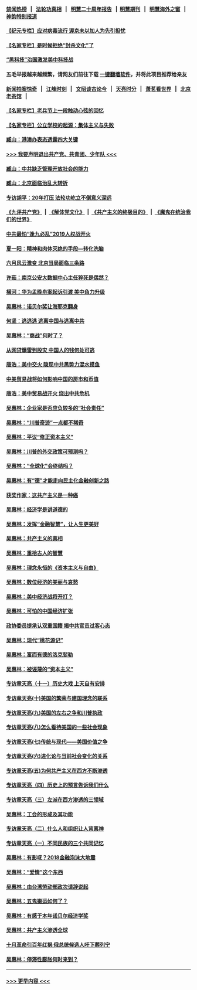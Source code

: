 #### [禁闻热榜](热点新闻.md?=0)  &nbsp;&nbsp;|&nbsp;&nbsp; [法轮功真相](https://github.com/gfw-breaker/truth/blob/master/README.md?=0) &nbsp;&nbsp;|&nbsp;&nbsp; [明慧二十周年报告](https://github.com/gfw-breaker/mh-reports/blob/master/README.md?=0) &nbsp;&nbsp;|&nbsp;&nbsp;[明慧期刊](https://github.com/gfw-breaker/mh-qikan) &nbsp;&nbsp;|&nbsp;&nbsp; [明慧海外之窗](https://github.com/gfw-breaker/mh-news/blob/master/README.md?=0) &nbsp;&nbsp;|&nbsp;&nbsp; [神韵特别报道](https://github.com/gfw-breaker/mh-news/blob/master/shenyun.md?=0)
#### [【纪元专栏】应对病毒流行 渥京未以加人为先引担忧](../pages/nsc423/n11875714.md?t=03070603) 
#### [【名家专栏】是时候拒绝“封杀文化”了](../pages/nsc423/n11814093.md?t=03070603) 
#### [“黑科技”治国激发美中科技战](../pages/nsc423/n11638056.md?t=03070603) 
#### 五毛举报越来越频繁，请网友们前往下载 [一键翻墙软件](https://github.com/gfw-breaker/ssr-accounts)，并将此项目推荐给亲友
#### [新闻拍案惊奇](https://github.com/gfw-breaker/banned-news/blob/master/pages/link4.md) &nbsp;&nbsp;|&nbsp;&nbsp; [江峰时刻](https://github.com/gfw-breaker/banned-news/blob/master/pages/link4.md) &nbsp;&nbsp;|&nbsp;&nbsp; [文昭谈古论今](https://github.com/gfw-breaker/banned-news/blob/master/pages/link4.md) &nbsp;&nbsp;|&nbsp;&nbsp; [天亮时分](https://github.com/gfw-breaker/banned-news/blob/master/pages/link4.md) &nbsp;&nbsp;|&nbsp;&nbsp; [萧茗看世界](https://github.com/gfw-breaker/banned-news/blob/master/pages/link4.md) &nbsp;&nbsp;|&nbsp;&nbsp; [北京老茶馆](https://github.com/gfw-breaker/banned-news/blob/master/pages/link4.md) &nbsp;&nbsp;|&nbsp;&nbsp; 
#### [【名家专栏】老兵节上一段触动心弦的回忆](../pages/nsc423/n11646016.md?t=03070603) 
#### [【名家专栏】公立学校的起源：集体主义与失败](../pages/nsc423/n11601833.md?t=03070603) 
#### [臧山：港澳办表态透露四大关键](../pages/nsc423/n11421628.md?t=03070603) 
#### [>>> 我要声明退出共产党、共青团、少年队 <<<](https://github.com/begood0513/goodnews/blob/master/quit/letter.md) 
#### [臧山：中共缺乏管理开放社会的能力](../pages/nsc423/n11407457.md?t=03070603) 
#### [臧山：北京面临治乱大转折](../pages/nsc423/n11406895.md?t=03070603) 
#### [专访胡平：20年打压 法轮功屹立不倒意义深远](../pages/nsc423/n11398800.md?t=03070603) 
#### [《九评共产党》](https://github.com/begood0513/9ping.md/blob/master/README.md) &nbsp;|&nbsp; [《解体党文化》](../../../../jtdwh.md/blob/master/README.md)  &nbsp;|&nbsp; [《共产主义的终极目的》](../../../../gczydzjmd.md/blob/master/README.md) &nbsp;|&nbsp; [《魔鬼在统治我们的世界》](../../../../mgztzwmdsj.md/blob/master/README.md) 
#### [中共最怕“逢九必乱”2019人权战开火](../pages/nsc423/n11385248.md?t=03070603) 
#### [夏一阳：精神和肉体灭绝的手段—转化洗脑](../pages/nsc423/n11368250.md?t=03070603) 
#### [六月风云激变 北京当局面临三条路](../pages/nsc423/n11313668.md?t=03070603) 
#### [许茹：南京公安大数据中心主任猝死是偶然？](../pages/nsc423/n11064744.md?t=03070603) 
#### [横河：华为孟晚舟案起诉引渡 美中角力升级](../pages/nsc423/n11027230.md?t=03070603) 
#### [吴惠林：诺贝尔奖让海耶克翻身](../pages/nsc423/n10890049.md?t=03070603) 
#### [何坚：逃逃逃 逃离中国与逃离中共](../pages/nsc423/n10592891.md?t=03070603) 
#### [吴惠林：“商战”何时了？](../pages/nsc423/n10573558.md?t=03070603) 
#### [从网贷爆雷到股灾 中国人的钱何处可逃](../pages/nsc423/n10572800.md?t=03070603) 
#### [唐浩：美中交火 隐现中共黑势力混水摸鱼](../pages/nsc423/n10544040.md?t=03070603) 
#### [中美贸易战将如何影响中国的房市和币值](../pages/nsc423/n10543697.md?t=03070603) 
#### [唐浩：美中贸易战开火 烧出中共危机](../pages/nsc423/n10540126.md?t=03070603) 
#### [吴惠林：企业家是否应负较多的“社会责任”](../pages/nsc423/n10535022.md?t=03070603) 
#### [吴惠林：“川普奇迹”一点都不稀奇](../pages/nsc423/n10512808.md?t=03070603) 
#### [吴惠林：平议“修正资本主义”](../pages/nsc423/n10495724.md?t=03070603) 
#### [吴惠林：川普的外交政策可预测吗？](../pages/nsc423/n10462387.md?t=03070603) 
#### [吴惠林：“全球化”会终结吗？](../pages/nsc423/n10452838.md?t=03070603) 
#### [吴惠林：有“德”才能走向民主化金融创新之路](../pages/nsc423/n10432292.md?t=03070603) 
#### [获奖作家：这共产主义是一种癌](../pages/nsc423/n10431541.md?t=03070603) 
#### [吴惠林：经济学是讲道德的](../pages/nsc423/n10398014.md?t=03070603) 
#### [吴惠林：发挥“金融智慧”，让人生更美好](../pages/nsc423/n10375019.md?t=03070603) 
#### [吴惠林：共产主义的真相](../pages/nsc423/n10351394.md?t=03070603) 
#### [吴惠林：重拾古人的智慧](../pages/nsc423/n10337691.md?t=03070603) 
#### [吴惠林：理念永恒的《资本主义与自由》](../pages/nsc423/n10316274.md?t=03070603) 
#### [吴惠林：数位经济的美丽与哀愁](../pages/nsc423/n10292946.md?t=03070603) 
#### [吴惠林：美中经济战将开打？](../pages/nsc423/n10258825.md?t=03070603) 
#### [吴惠林：可怕的中国经济扩张](../pages/nsc423/n10219147.md?t=03070603) 
#### [政协委员提承认双重国籍 揭中共官员过客心态](../pages/nsc423/n10208809.md?t=03070603) 
#### [吴惠林：现代“桃花源记”](../pages/nsc423/n10185234.md?t=03070603) 
#### [吴惠林：富而有德的洛克斐勒](../pages/nsc423/n10142264.md?t=03070603) 
#### [吴惠林：被诬蔑的“资本主义”](../pages/nsc423/n10124816.md?t=03070603) 
#### [专访章天亮（十一）历史大戏 上天自有安排](../pages/nsc423/n10094905.md?t=03070603) 
#### [专访章天亮(十)美国的繁荣与建国理念的联系](../pages/nsc423/n10094899.md?t=03070603) 
#### [专访章天亮(九)美国的左右之争和川普执政](../pages/nsc423/n10094889.md?t=03070603) 
#### [专访章天亮(八)怎么看待美国的一些社会现象](../pages/nsc423/n10094857.md?t=03070603) 
#### [专访章天亮(七)传统与现代——美国价值之争](../pages/nsc423/n10093140.md?t=03070603) 
#### [专访章天亮(六)进化论与当前社会变化的关系](../pages/nsc423/n10092036.md?t=03070603) 
#### [专访章天亮(五)为何共产主义在西方不断渗透](../pages/nsc423/n10083620.md?t=03070603) 
#### [专访章天亮（四）历史上的预言告诉我们什么](../pages/nsc423/n10083606.md?t=03070603) 
#### [专访章天亮（三）左派在西方渗透的三领域](../pages/nsc423/n10081115.md?t=03070603) 
#### [吴惠林：工会的形成及其功能](../pages/nsc423/n10080633.md?t=03070603) 
#### [专访章天亮（二）什么人和组织让人背离神](../pages/nsc423/n10076637.md?t=03070603) 
#### [专访章天亮（一）不同民族的三个共同记忆](../pages/nsc423/n10074188.md?t=03070603) 
#### [吴惠林：有影呒？2018金融泡沫大地震](../pages/nsc423/n10040534.md?t=03070603) 
#### [吴惠林：“爱情”这个东西](../pages/nsc423/n10019423.md?t=03070603) 
#### [吴惠林：由台湾劳动部政次请辞说起](../pages/nsc423/n9979679.md?t=03070603) 
#### [吴惠林：五鬼搬运如何了？](../pages/nsc423/n9925338.md?t=03070603) 
#### [吴惠林：有感于本年诺贝尔经济学奖](../pages/nsc423/n9871883.md?t=03070603) 
#### [吴惠林：共产主义渗透全球](../pages/nsc423/n9812748.md?t=03070603) 
#### [十月革命引百年红祸 俄总统候选人吁下葬列宁](../pages/nsc423/n9810182.md?t=03070603) 
#### [吴惠林：停滞性膨胀何时来到？](../pages/nsc423/n9764136.md?t=03070603) 

----
#### [ >>> 更早内容 <<< ](../indexes/nsc423-earlier.md)
